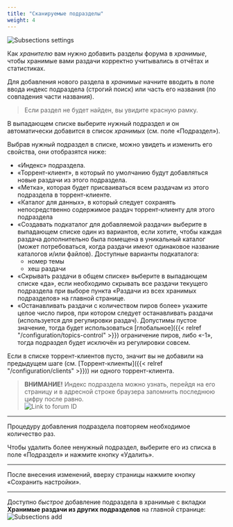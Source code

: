 ```yaml
---
title: "Сканируемые подразделы"
weight: 4
---
```


![Subsections settings](/images/configuration/scanning-subsection-1.png)

Как _хранителю_ вам нужно добавить разделы форума в _хранимые_, чтобы хранимые вами раздачи корректно учитывались в отчётах и статистиках.

Для добавления нового раздела в _хранимые_ начните вводить в поле ввода индекс подраздела (строгий поиск) или часть его названия (по совпадения части названия).
> Если раздел не будет найден, вы увидите красную рамку.

В выпадающем списке выберите нужный подраздел и он автоматически добавится в список _хранимых_ (см. поле «Подраздел»).

Выбрав нужный подраздел в списке, можно увидеть и изменить его свойства, они отобразятся ниже:

* «Индекс» подраздела.
* «Торрент-клиент», в который по умолчанию будут добавляться новые раздачи из этого подраздела.
* «Метка», которая будет присваиваться всем раздачам из этого подраздела в торрент-клиенте.
* «Каталог для данных», в который следует сохранять непосредственно содержимое раздач торрент-клиенту для этого подраздела
* «Создавать подкаталог для добавляемой раздачи» выберите в выпадающем списке один из вариантов, если хотите, чтобы каждая раздача дополнительно была помещена в уникальный каталог (может потребоваться, когда раздачи имеют одинаковое название каталогов и/или файлов).
Доступные варианты подкаталога:
  * номер темы
  * хеш раздачи
* «Скрывать раздачи в общем списке» выберите в выпадающем списке «да», если необходимо скрывать все раздачи текущего подраздела при выборе пункта «Раздачи из всех хранимых подразделов» на главной странице.
* «Останавливать раздачи с количеством пиров более» укажите целое число пиров, при котором следует останавливать раздачи (используется для регулировки раздач). Допустимы пустое значение, тогда будет использоваться [глобальное]({{< relref "/configuration/topics-control" >}}) ограничение пиров, либо «-1», тогда подраздел будет исключён из регулировки совсем.

Если в списке торрент-клиентов пусто, значит вы не добавили на предыдущем шаге (см. [Торрент-клиенты]({{< relref "/configuration/clients" >}})) ни одного торрент-клиента.

> **ВНИМАНИЕ!** Индекс подраздела можно узнать, перейдя на его страницу и в адресной строке браузера запомнить последнюю цифру после равно.  
![Link to forum ID](https://user-images.githubusercontent.com/1784545/81105553-c7abc200-8f1c-11ea-9b0c-b4610f0b8688.png)

---
Процедуру добавления подраздела повторяем необходимое количество раз.

Чтобы удалить более ненужный подраздел, выберите его из списка в поле «Подраздел» и нажмите кнопку «Удалить».

---
После внесения изменений, вверху страницы нажмите кнопку «Сохранить настройки».

---
Доступно _быстрое_ добавление подраздела в хранимые с вкладки **Хранимые раздачи из других подразделов** на главной странице:
![Subsections add](/images/configuration/scanning-subsection-2.png)
